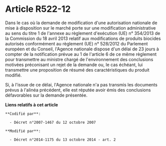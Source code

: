 # Article R522-12

Dans le cas où la demande de modification d'une autorisation nationale de mise à disposition sur le marché porte sur une
modification administrative au sens du titre 1 de l'annexe au règlement d'exécution (UE) n° 354/2013 de la Commission du 18
avril 2013 relatif aux modifications de produits biocides autorisés conformément au règlement (UE) n° 528/2012 du Parlement
européen et du Conseil, l'Agence nationale dispose d'un délai de 23 jours à compter de la notification prévue au 1 de
l'article 6 de ce même règlement pour transmettre au ministre chargé de l'environnement des conclusions motivées préconisant
un rejet de la demande ou, le cas échéant, lui transmettre une proposition de résumé des caractéristiques du produit
modifié. 

Si, à l'issue de ce délai, l'Agence nationale n'a pas transmis les documents prévus à l'alinéa précédent, elle est réputée
avoir émis des conclusions défavorables sur la demande présentée.

**Liens relatifs à cet article**

	**Codifié par**:

	  - Décret n°2007-1467 du 12 octobre 2007

	**Modifié par**:

	  - Décret n°2014-1175 du 13 octobre 2014 - art. 2

